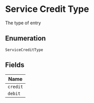 
# Service Credit Type

The type of entry

## Enumeration

`ServiceCreditType`

## Fields

| Name |
|  --- |
| `credit` |
| `debit` |

